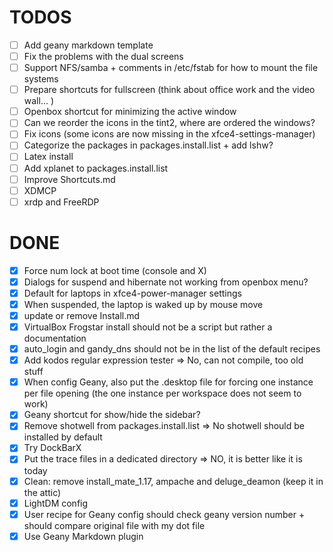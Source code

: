 # TODOS
- [ ] Add geany markdown template
- [ ] Fix the problems with the dual screens
- [ ] Support NFS/samba + comments in /etc/fstab for how to mount the file systems
- [ ] Prepare shortcuts for fullscreen (think about office work and the video wall... )
- [ ] Openbox shortcut for minimizing the active window
- [ ] Can we reorder the icons in the tint2, where are ordered the windows?
- [ ] Fix icons (some icons are now missing in the xfce4-settings-manager)
- [ ] Categorize the packages in packages.install.list + add lshw?
- [ ] Latex install
- [ ] Add xplanet to packages.install.list
- [ ] Improve Shortcuts.md
- [ ] XDMCP
- [ ] xrdp and FreeRDP

# DONE
- [x] Force num lock at boot time (console and X)
- [x] Dialogs for suspend and hibernate not working from openbox menu?
- [x] Default for laptops in xfce4-power-manager settings
- [x] When suspended, the laptop is waked up by mouse move
- [x] update or remove Install.md
- [x] VirtualBox Frogstar install should not be a script but rather a documentation
- [x] auto_login and gandy_dns should not be in the list of the default recipes
- [x] Add kodos regular expression tester => No, can not compile, too old stuff
- [x] When config Geany, also put the .desktop file for forcing one instance per file opening (the one instance per workspace does not seem to work)
- [x] Geany shortcut for show/hide the sidebar?
- [x] Remove shotwell from packages.install.list => No shotwell should be installed by default
- [x] Try DockBarX
- [x] Put the trace files in a dedicated directory => NO, it is better like it is today
- [x] Clean: remove install_mate_1.17, ampache and deluge_deamon (keep it in the attic)
- [x] LightDM config
- [x] User recipe for Geany config should check geany version number + should compare original file with my dot file
- [x] Use Geany Markdown plugin
